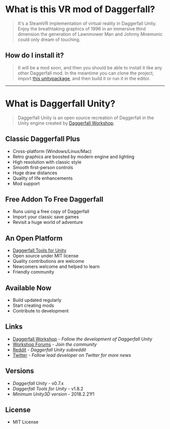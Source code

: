 # What is this VR mod of Daggerfall?

> It's a SteamVR implementation of virtual reality in Daggerfall Unity. Enjoy the breathtaking graphics of 1996 in an immersive third dimension the generation of Lawnmower Man and Johnny Mnemonic could only dream of touching.

## How do I install it?

> It will be a mod soon, and then you should be able to install it like any other Daggerfall mod. In the meantime you can clone the project, import [this unitypackage](https://drive.google.com/file/d/18BpLhUMslV-pGsnIXekYGYYHvma8LZwG/view?usp=sharing), and then build it or run it in the editor.

----

# What is Daggerfall Unity?

> Daggerfall Unity is an open source recreation of Daggerfall in the Unity engine created by [Daggerfall Workshop](http://www.dfworkshop.net).

## Classic Daggerfall Plus

+ Cross-platform (Windows/Linux/Mac)
+ Retro graphics are boosted by modern engine and lighting
+ High resolution with classic style
+ Smooth first-person controls
+ Huge draw distances
+ Quality of life enhancements
+ Mod support

## Free Addon To Free Daggerfall

+ Runs using a free copy of Daggerfall
+ Import your classic save games
+ Revisit a huge world of adventure

## An Open Platform

+ [Daggerfall Tools for Unity](http://www.dfworkshop.net/projects/daggerfall-tools-for-unity/features/)
+ Open source under MIT license
+ Quality contributions are welcome
+ Newcomers welcome and helped to learn
+ Friendly community

## Available Now

+ Build updated regularly
+ Start creating mods
+ Contribute to development

## Links

+ [Daggerfall Workshop](http://www.dfworkshop.net/) - *Follow the development of Daggerfall Unity*
+ [Workshop Forums](http://forums.dfworkshop.net/) - *Join the community*
+ [Reddit](https://www.reddit.com/r/daggerfallunity) - *Daggerfall Unity subreddit*
+ [Twitter](https://twitter.com/gav_clayton) - *Follow lead developer on Twitter for more news*

## Versions
+ *Daggerfall Unity* - v0.7.x
+ *Daggerfall Tools for Unity* - v1.8.2
+ *Minimum Unity3D version* - 2018.2.21f1

## License

+ MIT License
